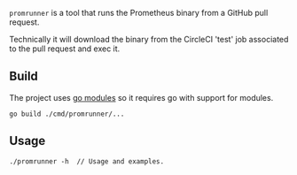 `promrunner` is a tool that runs the Prometheus binary from a GitHub pull request.

Technically it will download the binary from the CircleCI 'test' job associated to the pull request and exec it.

## Build

The project uses [go modules](https://github.com/golang/go/wiki/Modules) so it requires go with support for modules.

```
go build ./cmd/promrunner/...
```

## Usage

```
./promrunner -h  // Usage and examples.
```

